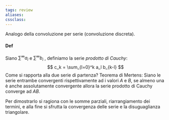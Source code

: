 ```yaml
---
tags: review
aliases:
cssclass:
---
```

 
Analogo della convoluzione per serie (convoluzione discreta).
#### Def 
Siano $\sum^\infty a_i$ e  $\sum^\infty b_i$ , definiamo la serie _prodotto di Cauchy_:
$$
c_k = \sum_{l=0}^k a_l b_{k-l}
$$
Come si rapporta alla due serie di partenza? Teorema di Mertens:
Siano le serie entrambe convergenti rispettivamente ad i valori $A$ e $B$, se almeno una è anche assolutamente convergente allora la serie prodotto di Cauchy converge ad $AB$.

Per dimostrarlo si ragiona con le somme parziali, riarrangiamento dei termini, e alla fine si sfrutta la convergenza delle serie e la disuguaglianza triangolare.